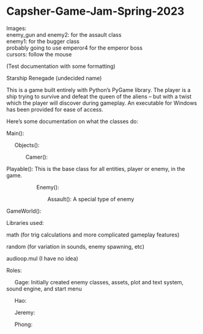 # Capsher-Game-Jam-Spring-2023  

Images:  
enemy_gun and enemy2: for the assault class   
enemy1: for the bugger class  
probably going to use emperor4 for the emperor boss  
cursors: follow the mouse  
  
(Test documentation with some formatting)

Starship Renegade (undecided name)

This is a game built entirely with Python’s PyGame library. The player is a ship trying to survive and defeat the queen of the aliens – but with a twist which the player will discover during gameplay. An executable for Windows has been provided for ease of access.

Here’s some documentation on what the classes do:

Main():

`	`Objects():

`		`Camer(): 

Playable(): This is the base class for all entities, player or enemy, in the game.

`			`Enemy():

`				`Assault(): A special type of enemy

GameWorld():

Libraries used:

math (for trig calculations and more complicated gameplay features)

random (for variation in sounds, enemy spawning, etc)

audioop.mul (I have no idea)


Roles:

`	`Gage: Initially created enemy classes, assets, plot and text system, sound engine, and start menu

`	`Hao:

`	`Jeremy:

`	`Phong:
